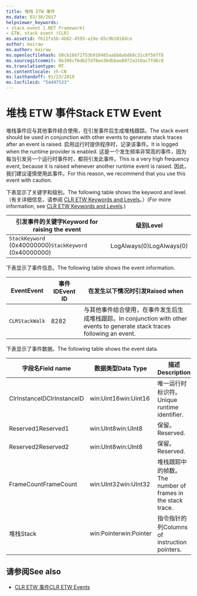 ```yaml
---
title: 堆栈 ETW 事件
ms.date: 03/30/2017
helpviewer_keywords:
- stack event [.NET Framework]
- ETW, stack event (CLR)
ms.assetid: f612fa5b-4b62-4593-a19e-85c9b1018dce
author: mairaw
ms.author: mairaw
ms.openlocfilehash: b0cb166f2753b910465aabb8abd68c31c6f56ff8
ms.sourcegitcommit: 6b308cf6d627d78ee36dbbae8972a310ac7fd6c8
ms.translationtype: MT
ms.contentlocale: zh-CN
ms.lasthandoff: 01/23/2019
ms.locfileid: "54497533"
---
```

# <a name="stack-etw-event"></a><span data-ttu-id="168eb-102">堆栈 ETW 事件</span><span class="sxs-lookup"><span data-stu-id="168eb-102">Stack ETW Event</span></span>
<span data-ttu-id="168eb-103">堆栈事件应与其他事件结合使用，在引发事件后生成堆栈跟踪。</span><span class="sxs-lookup"><span data-stu-id="168eb-103">The stack event should be used in conjunction with other events to generate stack traces after an event is raised.</span></span> <span data-ttu-id="168eb-104">启用运行时提供程序时，记录该事件。</span><span class="sxs-lookup"><span data-stu-id="168eb-104">It is logged when the runtime provider is enabled.</span></span> <span data-ttu-id="168eb-105">这是一个发生频率非常高的事件，因为每当引发另一个运行时事件时，都将引发此事件。</span><span class="sxs-lookup"><span data-stu-id="168eb-105">This is a very high frequency event, because it is raised whenever another runtime event is raised.</span></span> <span data-ttu-id="168eb-106">因此，我们建议谨慎使用此事件。</span><span class="sxs-lookup"><span data-stu-id="168eb-106">For this reason, we recommend that you use this event with caution.</span></span>  
  
 <span data-ttu-id="168eb-107">下表显示了关键字和级别。</span><span class="sxs-lookup"><span data-stu-id="168eb-107">The following table shows the keyword and level.</span></span> <span data-ttu-id="168eb-108">（有关详细信息，请参阅 [CLR ETW Keywords and Levels](../../../docs/framework/performance/clr-etw-keywords-and-levels.md)。）</span><span class="sxs-lookup"><span data-stu-id="168eb-108">(For more information, see [CLR ETW Keywords and Levels](../../../docs/framework/performance/clr-etw-keywords-and-levels.md).)</span></span>  
  
|<span data-ttu-id="168eb-109">引发事件的关键字</span><span class="sxs-lookup"><span data-stu-id="168eb-109">Keyword for raising the event</span></span>|<span data-ttu-id="168eb-110">级别</span><span class="sxs-lookup"><span data-stu-id="168eb-110">Level</span></span>|  
|-----------------------------------|-----------|  
|<span data-ttu-id="168eb-111">`StackKeyword` (0x40000000)</span><span class="sxs-lookup"><span data-stu-id="168eb-111">`StackKeyword` (0x40000000)</span></span>|<span data-ttu-id="168eb-112">LogAlways(0)</span><span class="sxs-lookup"><span data-stu-id="168eb-112">LogAlways(0)</span></span>|  
  
 <span data-ttu-id="168eb-113">下表显示了事件信息。</span><span class="sxs-lookup"><span data-stu-id="168eb-113">The following table shows the event information.</span></span>  
  
|<span data-ttu-id="168eb-114">Event</span><span class="sxs-lookup"><span data-stu-id="168eb-114">Event</span></span>|<span data-ttu-id="168eb-115">事件 ID</span><span class="sxs-lookup"><span data-stu-id="168eb-115">Event ID</span></span>|<span data-ttu-id="168eb-116">在发生以下情况时引发</span><span class="sxs-lookup"><span data-stu-id="168eb-116">Raised when</span></span>|  
|-----------|--------------|-----------------|  
|`CLRStackWalk`|<span data-ttu-id="168eb-117">82</span><span class="sxs-lookup"><span data-stu-id="168eb-117">82</span></span>|<span data-ttu-id="168eb-118">与其他事件结合使用，在事件发生后生成堆栈跟踪。</span><span class="sxs-lookup"><span data-stu-id="168eb-118">In conjunction with other events to generate stack traces following an event.</span></span>|  
  
 <span data-ttu-id="168eb-119">下表显示了事件数据。</span><span class="sxs-lookup"><span data-stu-id="168eb-119">The following table shows the event data.</span></span>  
  
|<span data-ttu-id="168eb-120">字段名</span><span class="sxs-lookup"><span data-stu-id="168eb-120">Field name</span></span>|<span data-ttu-id="168eb-121">数据类型</span><span class="sxs-lookup"><span data-stu-id="168eb-121">Data Type</span></span>|<span data-ttu-id="168eb-122">描述</span><span class="sxs-lookup"><span data-stu-id="168eb-122">Description</span></span>|  
|----------------|---------------|-----------------|  
|<span data-ttu-id="168eb-123">ClrInstanceID</span><span class="sxs-lookup"><span data-stu-id="168eb-123">ClrInstanceID</span></span>|<span data-ttu-id="168eb-124">win:Uint16</span><span class="sxs-lookup"><span data-stu-id="168eb-124">win:Uint16</span></span>|<span data-ttu-id="168eb-125">唯一运行时标识符。</span><span class="sxs-lookup"><span data-stu-id="168eb-125">Unique runtime identifier.</span></span>|  
|<span data-ttu-id="168eb-126">Reserved1</span><span class="sxs-lookup"><span data-stu-id="168eb-126">Reserved1</span></span>|<span data-ttu-id="168eb-127">win:UInt8</span><span class="sxs-lookup"><span data-stu-id="168eb-127">win:UInt8</span></span>|<span data-ttu-id="168eb-128">保留。</span><span class="sxs-lookup"><span data-stu-id="168eb-128">Reserved.</span></span>|  
|<span data-ttu-id="168eb-129">Reserved2</span><span class="sxs-lookup"><span data-stu-id="168eb-129">Reserved2</span></span>|<span data-ttu-id="168eb-130">win:UInt8</span><span class="sxs-lookup"><span data-stu-id="168eb-130">win:UInt8</span></span>|<span data-ttu-id="168eb-131">保留。</span><span class="sxs-lookup"><span data-stu-id="168eb-131">Reserved.</span></span>|  
|<span data-ttu-id="168eb-132">FrameCount</span><span class="sxs-lookup"><span data-stu-id="168eb-132">FrameCount</span></span>|<span data-ttu-id="168eb-133">win:UInt32</span><span class="sxs-lookup"><span data-stu-id="168eb-133">win:UInt32</span></span>|<span data-ttu-id="168eb-134">堆栈跟踪中的帧数。</span><span class="sxs-lookup"><span data-stu-id="168eb-134">The number of frames in the stack trace.</span></span>|  
|<span data-ttu-id="168eb-135">堆栈</span><span class="sxs-lookup"><span data-stu-id="168eb-135">Stack</span></span>|<span data-ttu-id="168eb-136">win:Pointer</span><span class="sxs-lookup"><span data-stu-id="168eb-136">win:Pointer</span></span>|<span data-ttu-id="168eb-137">指令指针的列</span><span class="sxs-lookup"><span data-stu-id="168eb-137">Columns of instruction pointers.</span></span>|  
  
## <a name="see-also"></a><span data-ttu-id="168eb-138">请参阅</span><span class="sxs-lookup"><span data-stu-id="168eb-138">See also</span></span>
- [<span data-ttu-id="168eb-139">CLR ETW 事件</span><span class="sxs-lookup"><span data-stu-id="168eb-139">CLR ETW Events</span></span>](../../../docs/framework/performance/clr-etw-events.md)
